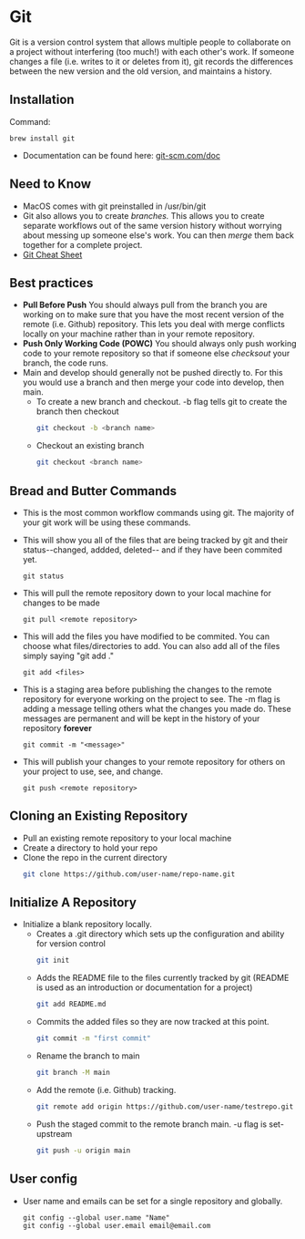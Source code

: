 Git
===
Git is a version control system that allows multiple people to collaborate on a project without interfering (too much!) with each other's work. If someone changes a file (i.e. writes to it or deletes from it), git records the differences between the new version and the old version, and maintains a history.

## Installation

Command:  
```
brew install git
```

* Documentation can be found here: <a href="https://git-scm.com/doc" target="_blank" rel="noreferrer">git-scm.com/doc</a>

## Need to Know
* MacOS comes with git preinstalled in /usr/bin/git
* Git also allows you to create <i>branches.</i> This allows you to create separate workflows out of the same version history without worrying about messing up someone else's work. You can then <i>merge</i> them back together for a complete project.
* <a href="https://www.atlassian.com/git/tutorials/atlassian-git-cheatsheet" target="_blank" rel="noreferrer">Git Cheat Sheet</a>

## Best practices
* <strong>Pull Before Push</strong> You should always pull from the branch you are working on to make sure that you have the most recent version of the remote (i.e. Github) repository. This lets you deal with merge conflicts locally on your machine rather than in your remote repository.
* <strong>Push Only Working Code (POWC)</strong> You should always only push working code to your remote repository so that if someone else <i>checksout</i> your branch, the code runs.
* Main and develop should generally not be pushed directly to. For this you would use a branch and then merge your code into develop, then main.
    * To create a new branch and checkout. -b flag tells git to create the branch then checkout
      ```bash
      git checkout -b <branch name>
      ```
    * Checkout an existing branch
        ```bash
        git checkout <branch name>
        ```

## Bread and Butter Commands
* This is the most common workflow commands using git. The majority of your git work will be using these commands.
* This will show you all of the files that are being tracked by git and their status--changed, addded, deleted-- and if they have been commited yet.
    ```
    git status
    ```

* This will pull the remote repository down to your local machine for changes to be made
    ``` 
    git pull <remote repository>
    ```

* This will add the files you have modified to be commited. You can choose what files/directories to add. You can also add all of the files simply saying "git add ."
    ```
    git add <files>
    ```

* This is a staging area before publishing the changes to the remote repository for everyone working on the project to see. The -m flag is adding a message telling others what the changes you made do. These messages are permanent and will be kept in the history of your repository <strong>forever</strong>

    ```
    git commit -m "<message>"
    ```

* This will publish your changes to your remote repository for others on your project to use, see, and change.
    ```
    git push <remote repository>
    ```

## Cloning an Existing Repository
* Pull an existing remote repository to your local machine
* Create a directory to hold your repo
* Clone the repo in the current directory
  ```bash
  git clone https://github.com/user-name/repo-name.git
  ```

## Initialize A Repository

* Initialize a blank repository locally.
  * Creates a .git directory which sets up the configuration and ability for version control
    ```bash
    git init
    ```
  * Adds the README file to the files currently tracked by git (README is used as an introduction or documentation for a project)
    ```bash
    git add README.md
    ```
  * Commits the added files so they are now tracked at this point. 
    ```bash
    git commit -m "first commit"
    ```
  * Rename the branch to main
    ```bash
    git branch -M main
    ```
  * Add the remote (i.e. Github) tracking.
    ```bash
    git remote add origin https://github.com/user-name/testrepo.git
    ```
  * Push the staged commit to the remote branch main. -u flag is set-upstream
    ```bash
    git push -u origin main
    ```

## User config
* User name and emails can be set for a single repository and globally. 

    ```
    git config --global user.name "Name"
    git config --global user.email email@email.com
    ```